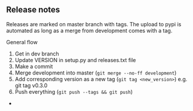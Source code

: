 Release notes
-------------

Releases are marked on master branch with tags. The upload to pypi is automated as long as a merge
from development comes with a tag.

General flow

  1. Get in dev branch
  2. Update VERSION in setup.py and releases.txt file
  3. Make a commit
  4. Merge development into master (`git merge --no-ff development`)
  4. Add corresponding version as a new tag (`git tag <new_version>`) e.g. git tag v0.3.0
  5. Push everything (`git push --tags && git push`)

-
